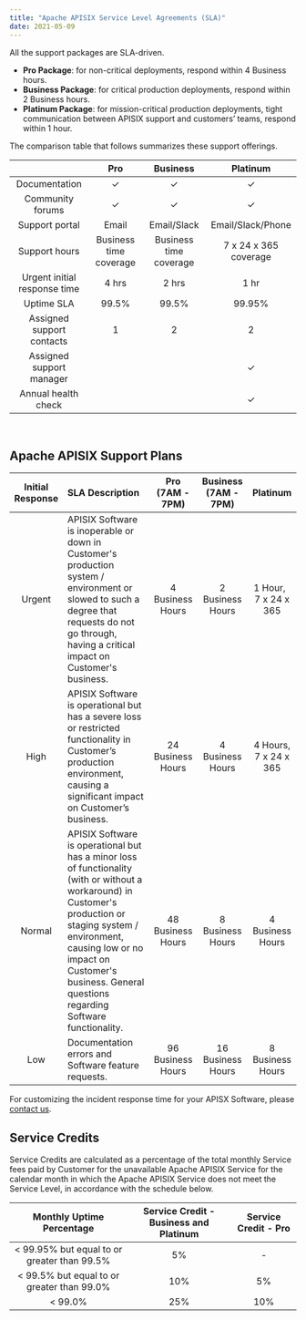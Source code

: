 ```yaml
---
title: "Apache APISIX Service Level Agreements (SLA)"
date: 2021-05-09
---
```


All the support packages are SLA-driven.

- **Pro Package**: for non-critical deployments, respond within 4 Business hours.
- **Business Package**: for critical production deployments, respond within 2 Business hours.
- **Platinum Package**: for mission-critical production deployments, tight communication between APISIX support and customers’ teams, respond within 1 hour.

The comparison table that follows summarizes these support offerings.

|            &nbsp;            |          Pro           |        Business        |       Platinum        |
| :--------------------------: | :--------------------: | :--------------------: | :-------------------: |
|        Documentation         |           ✓            |           ✓            |           ✓           |
|       Community forums       |           ✓            |           ✓            |           ✓           |
|        Support portal        |         Email          |      Email/Slack       |   Email/Slack/Phone   |
|        Support hours         | Business time coverage | Business time coverage | 7 x 24 x 365 coverage |
| Urgent initial response time |         4 hrs          |         2 hrs          |         1 hr          |
|          Uptime SLA          |         99.5%          |         99.5%          |        99.95%         |
|  Assigned support contacts   |           1            |           2            |           2           |
|   Assigned support manager   |                        |                        |           ✓           |
|     Annual health check      |                        |                        |           ✓           |

<br />

## Apache APISIX Support Plans

| Initial Response | SLA Description                                                                                                                                                                                                                                                    |  Pro (7AM - 7PM)  | Business (7AM - 7PM) |          Platinum           |
| :--------------: | :----------------------------------------------------------------------------------------------------------------------------------------------------------------------------------------------------------------------------------------------------------------- | :---------------: | :------------------: | :-------------------------: |
|      Urgent      | APISIX Software is inoperable or down in Customer's production system / environment or slowed to such a degree that requests do not go through, having a critical impact on Customer's business.                                                                   | 4 Business Hours  |   2 Business Hours   | 1 Hour, &nbsp; 7 x 24 x 365 |
|       High       | APISIX Software is operational but has a severe loss or restricted functionality in Customer’s production environment, causing a significant impact on Customer’s business.                                                                                        | 24 Business Hours |   4 Business Hours   |    4 Hours, 7 x 24 x 365    |
|      Normal      | APISIX Software is operational but has a minor loss of functionality (with or without a workaround) in Customer's production or staging system / environment, causing low or no impact on Customer's business. General questions regarding Software functionality. | 48 Business Hours |   8 Business Hours   |      4 Business Hours       |
|       Low        | Documentation errors and Software feature requests.                                                                                                                                                                                                                | 96 Business Hours |  16 Business Hours   |      8 Business Hours       |

For customizing the incident response time for your APISX Software, please <a href="mailto:wenming@api7.ai">contact us</a>.

## Service Credits

Service Credits are calculated as a percentage of the total monthly Service fees paid by Customer for the unavailable Apache APISIX Service for the calendar month in which the Apache APISIX Service does not meet the Service Level, in accordance with the schedule below.

|          Monthly Uptime Percentage          | Service Credit - Business and Platinum | Service Credit - Pro |
| :-----------------------------------------: | :------------------------------------: | :------------------: |
| < 99.95% but equal to or greater than 99.5% |                   5%                   |          -           |
| < 99.5% but equal to or greater than 99.0%  |                  10%                   |          5%          |
|                   < 99.0%                   |                  25%                   |         10%          |
